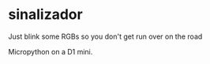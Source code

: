 # sinalizador
Just blink some RGBs so you don't get run over on the road

Micropython on a D1 mini.
